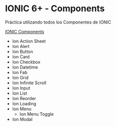 # IONIC 6+ - Components

Práctica utilizando todos los Componentes de IONIC

[IONIC Components](https://[link](https://ionicframework.com/docs/components))

- Ion Action Sheet
- Ion Alert
- Ion Button
- Ion Card
- Ion Checkbox
- Ion Datetime
- Ion Fab
- Ion Grid
- Ion Infinite Scroll
- Ion Input
- Ion List
- Ion Reorder
- Ion Loading
- Ion Menu
  - Ion Menu Toggle
- Ion Modal